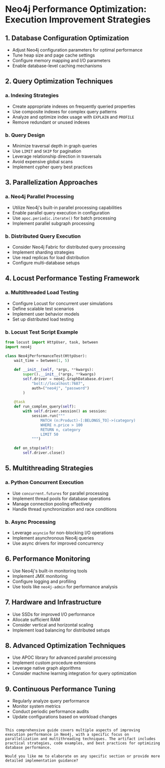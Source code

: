 # Neo4j Performance Optimization: Execution Improvement Strategies

## 1. Database Configuration Optimization
- Adjust Neo4j configuration parameters for optimal performance
- Tune heap size and page cache settings
- Configure memory mapping and I/O parameters
- Enable database-level caching mechanisms

## 2. Query Optimization Techniques
### a. Indexing Strategies
- Create appropriate indexes on frequently queried properties
- Use composite indexes for complex query patterns
- Analyze and optimize index usage with `EXPLAIN` and `PROFILE`
- Remove redundant or unused indexes

### b. Query Design
- Minimize traversal depth in graph queries
- Use `LIMIT` and `SKIP` for pagination
- Leverage relationship direction in traversals
- Avoid expensive global scans
- Implement cypher query best practices

## 3. Parallelization Approaches
### a. Neo4j Parallel Processing
- Utilize Neo4j's built-in parallel processing capabilities
- Enable parallel query execution in configuration
- Use `apoc.periodic.iterate()` for batch processing
- Implement parallel subgraph processing

### b. Distributed Query Execution
- Consider Neo4j Fabric for distributed query processing
- Implement sharding strategies
- Use read replicas for load distribution
- Configure multi-database setups

## 4. Locust Performance Testing Framework
### a. Multithreaded Load Testing
- Configure Locust for concurrent user simulations
- Define scalable test scenarios
- Implement user behavior models
- Set up distributed load testing

### b. Locust Test Script Example
```python
from locust import HttpUser, task, between
import neo4j

class Neo4jPerformanceTest(HttpUser):
    wait_time = between(1, 5)
    
    def __init__(self, *args, **kwargs):
        super().__init__(*args, **kwargs)
        self.driver = neo4j.GraphDatabase.driver(
            "bolt://localhost:7687", 
            auth=("neo4j", "password")
        )
    
    @task
    def run_complex_query(self):
        with self.driver.session() as session:
            session.run("""
                MATCH (n:Product)-[:BELONGS_TO]->(category)
                WHERE n.price > 100
                RETURN n, category
                LIMIT 50
            """)
    
    def on_stop(self):
        self.driver.close()
```

## 5. Multithreading Strategies
### a. Python Concurrent Execution
- Use `concurrent.futures` for parallel processing
- Implement thread pools for database operations
- Manage connection pooling effectively
- Handle thread synchronization and race conditions

### b. Async Processing
- Leverage `asyncio` for non-blocking I/O operations
- Implement asynchronous Neo4j queries
- Use async drivers for improved concurrency

## 6. Performance Monitoring
- Use Neo4j's built-in monitoring tools
- Implement JMX monitoring
- Configure logging and profiling
- Use tools like `neo4j-admin` for performance analysis

## 7. Hardware and Infrastructure
- Use SSDs for improved I/O performance
- Allocate sufficient RAM
- Consider vertical and horizontal scaling
- Implement load balancing for distributed setups

## 8. Advanced Optimization Techniques
- Use APOC library for advanced parallel processing
- Implement custom procedure extensions
- Leverage native graph algorithms
- Consider machine learning integration for query optimization

## 9. Continuous Performance Tuning
- Regularly analyze query performance
- Monitor system metrics
- Conduct periodic performance audits
- Update configurations based on workload changes
```

This comprehensive guide covers multiple aspects of improving execution performance in Neo4j, with a specific focus on parallelization and multithreading techniques. The artifact includes practical strategies, code examples, and best practices for optimizing database performance.

Would you like me to elaborate on any specific section or provide more detailed implementation guidance?

